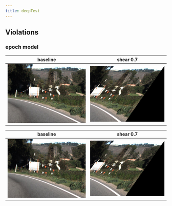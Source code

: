 ```yaml
---
title: deepTest
---
```


## Violations
### epoch model

| baseline                                         | shear 0.7                                                  |
| -------------                                    | -------------                                              |
| ![](./epoch_violations/1479425605715851115.jpg)  | ![](./epoch_violations/1479425605715851115_shear_0.7.jpg)  |


| baseline                                         | shear 0.7                                                  |
| -------------                                    | -------------                                              |
| ![](./epoch_violations/1479425605715851115.jpg)  | ![](./epoch_violations/1479425605715851115_shear_0.7.jpg)  |


